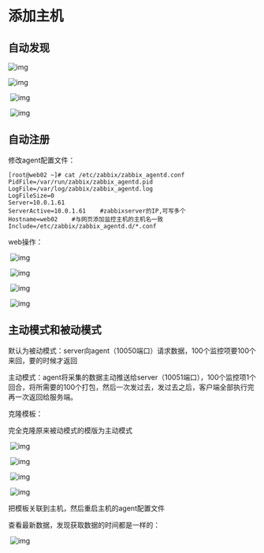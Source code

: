 # 添加主机

## 自动发现

![img](https://gitee.com/c_honghui/picture/raw/master/img/20210425153023.png)        

![img](https://gitee.com/c_honghui/picture/raw/master/img/20210425153006.png)        

​        ![img](https://gitee.com/c_honghui/picture/raw/master/img/20210425153459.png)        

​        ![img](https://gitee.com/c_honghui/picture/raw/master/img/20210425153516.png)        

## 自动注册

修改agent配置文件：

```shell
[root@web02 ~]# cat /etc/zabbix/zabbix_agentd.conf        
PidFile=/var/run/zabbix/zabbix_agentd.pid
LogFile=/var/log/zabbix/zabbix_agentd.log
LogFileSize=0
Server=10.0.1.61
ServerActive=10.0.1.61    #zabbixserver的IP,可写多个
Hostname=web02    #与网页添加监控主机的主机名一致
Include=/etc/zabbix/zabbix_agentd.d/*.conf
```

web操作：

​        ![img](https://gitee.com/c_honghui/picture/raw/master/img/20210425154134.png)        

​        ![img](https://gitee.com/c_honghui/picture/raw/master/img/20210425154152.png)        

​        ![img](https://gitee.com/c_honghui/picture/raw/master/img/20210425154225.png)        

​        ![img](https://gitee.com/c_honghui/picture/raw/master/img/20210425154248.png)        

## 主动模式和被动模式

默认为被动模式：server向agent（10050端口）请求数据，100个监控项要100个来回，要的时候才返回

主动模式：agent将采集的数据主动推送给server（10051端口），100个监控项1个回合，将所需要的100个打包，然后一次发过去，发过去之后，客户端全部执行完再一次返回给服务端。

克隆模板：

完全克隆原来被动模式的模版为主动模式

​        ![img](https://gitee.com/c_honghui/picture/raw/master/img/20210425154545.png)        

​        ![img](https://gitee.com/c_honghui/picture/raw/master/img/20210425154559.png)        

​        ![img](https://gitee.com/c_honghui/picture/raw/master/img/20210425154605.png)        

​        ![img](https://gitee.com/c_honghui/picture/raw/master/img/20210425154609.png)        

把模板关联到主机，然后重启主机的agent配置文件

查看最新数据，发现获取数据的时间都是一样的：

​        ![img](https://gitee.com/c_honghui/picture/raw/master/img/20210425154621.png)        